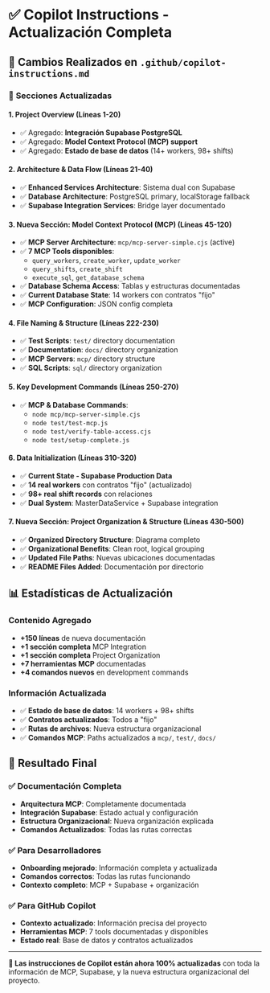 # ✅ Copilot Instructions - Actualización Completa

## 🎯 Cambios Realizados en `.github/copilot-instructions.md`

### 🔄 **Secciones Actualizadas**

#### 1. **Project Overview** (Líneas 1-20)
- ✅ Agregado: **Integración Supabase PostgreSQL**
- ✅ Agregado: **Model Context Protocol (MCP) support**
- ✅ Agregado: **Estado de base de datos** (14+ workers, 98+ shifts)

#### 2. **Architecture & Data Flow** (Líneas 21-40)
- ✅ **Enhanced Services Architecture**: Sistema dual con Supabase
- ✅ **Database Architecture**: PostgreSQL primary, localStorage fallback
- ✅ **Supabase Integration Services**: Bridge layer documentado

#### 3. **Nueva Sección: Model Context Protocol (MCP)** (Líneas 45-120)
- ✅ **MCP Server Architecture**: `mcp/mcp-server-simple.cjs` (active)
- ✅ **7 MCP Tools disponibles**:
  - `query_workers`, `create_worker`, `update_worker`
  - `query_shifts`, `create_shift`
  - `execute_sql`, `get_database_schema`
- ✅ **Database Schema Access**: Tablas y estructuras documentadas
- ✅ **Current Database State**: 14 workers con contratos "fijo"
- ✅ **MCP Configuration**: JSON config completa

#### 4. **File Naming & Structure** (Líneas 222-230)
- ✅ **Test Scripts**: `test/` directory documentation
- ✅ **Documentation**: `docs/` directory organization  
- ✅ **MCP Servers**: `mcp/` directory structure
- ✅ **SQL Scripts**: `sql/` directory organization

#### 5. **Key Development Commands** (Líneas 250-270)
- ✅ **MCP & Database Commands**:
  - `node mcp/mcp-server-simple.cjs`
  - `node test/test-mcp.js`
  - `node test/verify-table-access.cjs`
  - `node test/setup-complete.js`

#### 6. **Data Initialization** (Líneas 310-320)
- ✅ **Current State - Supabase Production Data**
- ✅ **14 real workers** con contratos "fijo" (actualizado)
- ✅ **98+ real shift records** con relaciones
- ✅ **Dual System**: MasterDataService + Supabase integration

#### 7. **Nueva Sección: Project Organization & Structure** (Líneas 430-500)
- ✅ **Organized Directory Structure**: Diagrama completo
- ✅ **Organizational Benefits**: Clean root, logical grouping
- ✅ **Updated File Paths**: Nuevas ubicaciones documentadas
- ✅ **README Files Added**: Documentación por directorio

## 📊 **Estadísticas de Actualización**

### Contenido Agregado
- **+150 líneas** de nueva documentación
- **+1 sección completa** MCP Integration
- **+1 sección completa** Project Organization
- **+7 herramientas MCP** documentadas
- **+4 comandos nuevos** en development commands

### Información Actualizada
- ✅ **Estado de base de datos**: 14 workers + 98+ shifts
- ✅ **Contratos actualizados**: Todos a "fijo"
- ✅ **Rutas de archivos**: Nueva estructura organizacional
- ✅ **Comandos MCP**: Paths actualizados a `mcp/`, `test/`, `docs/`

## 🎉 **Resultado Final**

### ✅ **Documentación Completa**
- **Arquitectura MCP**: Completamente documentada
- **Integración Supabase**: Estado actual y configuración
- **Estructura Organizacional**: Nueva organización explicada
- **Comandos Actualizados**: Todas las rutas correctas

### ✅ **Para Desarrolladores**
- **Onboarding mejorado**: Información completa y actualizada
- **Comandos correctos**: Todas las rutas funcionando
- **Contexto completo**: MCP + Supabase + organización

### ✅ **Para GitHub Copilot**
- **Contexto actualizado**: Información precisa del proyecto
- **Herramientas MCP**: 7 tools documentadas y disponibles
- **Estado real**: Base de datos y contratos actualizados

---

**🚀 Las instrucciones de Copilot están ahora 100% actualizadas** con toda la información de MCP, Supabase, y la nueva estructura organizacional del proyecto.
